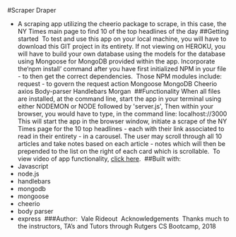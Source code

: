 #Scraper Draper
​
- A scraping app utilizing the cheerio package to scrape, in this case, the NY Times main page to find 10 of the top headlines of the day
​
##Getting started
​
To test and use this app on your local machine, you will have to download this GIT project in its entirety. If not viewing on HEROKU, you will have to build your own database using the models for the database using Mongoose for MongoDB provided within the app. 
​
Incorporate the‘npm install’ command after you have first initialized NPM in your file - to then get the correct dependencies. 
​
Those NPM modules include:
​
request - to govern the request action 
Mongoose
MongoDB
Cheerio
axios
Body-parser
Handlebars
Morgan
​
##Functionality
​
When all files are installed, at the command line, start the app in your terminal using either NODEMON or NODE followed by 'server.js', Then within your browser, you would have to type, in the command line:
​
localhost://3000
​
This will start the app in the browser window, initiate a scrape of the NY Times page for the 10 top headlines - each with their link associated to read in their entirety - in a carousel. The user may scroll through all 10 articles and take notes based on each article - notes which will then be prepended to the list on the right of each card which is scrollable. 
​
To view video of app functionality, <a href="https://github.com/OperaSinger/scraper-draper/blob/master/Vale%20Rideout%20-%20Scraper%20App.mp4">click here</a>.
​
##Built with:
​
- Javascript
- node.js
- handlebars
- mongodb
- mongoose
- cheerio
- body parser
- express
​
###Author: 
​
Vale Rideout
​
Acknowledgements
​
Thanks much to the instructors, TA’s and Tutors through Rutgers CS Bootcamp, 2018
